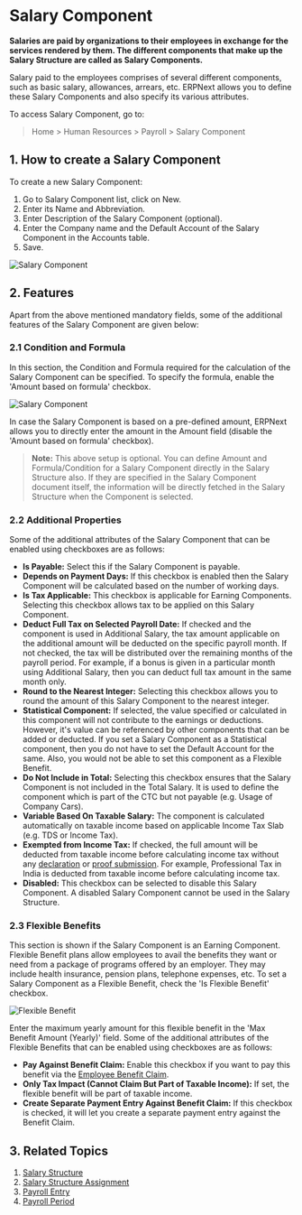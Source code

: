 <!-- add-breadcrumbs -->
# Salary Component

**Salaries are paid by organizations to their employees in exchange for the services rendered by them. The different components that make up the Salary Structure are called as Salary Components.**

Salary paid to the employees comprises of several different components, such as basic salary, allowances, arrears, etc. ERPNext allows you to define these Salary Components and also specify its various attributes.

To access Salary Component, go to:
> Home > Human Resources > Payroll > Salary Component

## 1. How to create a Salary Component

To create a new Salary Component:

1. Go to Salary Component list, click on New.
2. Enter its Name and Abbreviation.
3. Enter Description of the Salary Component (optional).
1. Enter the Company name and the Default Account of the Salary Component in the Accounts table.
3. Save.

 <img class="screenshot" alt="Salary Component" src="{{docs_base_url}}/v12/assets/img/human-resources/salary-component1.png">

## 2. Features

Apart from the above mentioned mandatory fields, some of the additional features of the Salary Component are given below:

### 2.1 Condition and Formula

In this section, the Condition and Formula required for the calculation of the Salary Component can be specified. To specify the formula, enable the 'Amount based on formula' checkbox.

<img class="screenshot" alt="Salary Component" src="{{docs_base_url}}/v12/assets/img/human-resources/salary-component2.png">

In case the Salary Component is based on a pre-defined amount, ERPNext allows you to directly enter the amount in the Amount field (disable the 'Amount based on formula' checkbox).

> **Note:** This above setup is optional. You can define Amount and Formula/Condition for a Salary Component directly in the Salary Structure also. If they are specified in the Salary Component document itself, the information will be directly fetched in the Salary Structure when the Component is selected.

### 2.2 Additional Properties

Some of the additional attributes of the Salary Component that can be enabled using checkboxes are as follows:

* **Is Payable:** Select this if the Salary Component is payable.
* **Depends on Payment Days:** If this checkbox is enabled then the Salary Component will be calculated based on the number of working days.
* **Is Tax Applicable:** This checkbox is applicable for Earning Components. Selecting this checkbox allows tax to be applied on this Salary Component.
* **Deduct Full Tax on Selected Payroll Date:** If checked and the component is used in Additional Salary, the tax amount applicable on the additional amount will be deducted on the specific payroll month. If not checked, the tax will be distributed over the remaining months of the payroll period. For example, if a bonus is given in a particular month using Additional Salary, then you can deduct full tax amount in the same month only.
* **Round to the Nearest Integer:** Selecting this checkbox allows you to round the amount of this Salary Component to the nearest integer.
* **Statistical Component:** If selected, the value specified or calculated in this component will not contribute to the earnings or deductions. However, it's value can be referenced by other components that can be added or deducted. If you set a Salary Component as a Statistical component, then you do not have to set the Default Account for the same. Also, you would not be able to set this component as a Flexible Benefit.
* **Do Not Include in Total:** Selecting this checkbox ensures that the Salary Component is not included in the Total Salary. It is used to define the component which is part of the CTC but not payable (e.g. Usage of Company Cars).
* **Variable Based On Taxable Salary:** The component is calculated automatically on taxable income based on applicable Income Tax Slab (e.g. TDS or Income Tax).
* **Exempted from Income Tax:** If checked, the full amount will be deducted from taxable income before calculating income tax without any [declaration](/docs/v12/user/manual/en/human-resources/employee-tax-exemption-declaration) or [proof submission](/docs/v12/user/manual/en/human-resources/employee-tax-exemption-proof-submission). For example, Professional Tax in India is deducted from taxable income before calculating income tax.
* **Disabled:** This checkbox can be selected to disable this Salary Component. A disabled Salary Component cannot be used in the Salary Structure.

### 2.3 Flexible Benefits

This section is shown if the Salary Component is an Earning Component. Flexible Benefit plans allow employees to avail the benefits they want or need from a package of programs offered by an employer. They may include health insurance, pension plans, telephone expenses, etc. To set a Salary Component as a Flexible Benefit, check the 'Is Flexible Benefit' checkbox.

<img class="screenshot" alt="Flexible Benefit" src="{{docs_base_url}}/v12/assets/img/human-resources/flexible-ben.png">

Enter the maximum yearly amount for this flexible benefit in the 'Max Benefit Amount (Yearly)' field. Some of the additional attributes of the Flexible Benefits that can be enabled using checkboxes are as follows:

* **Pay Against Benefit Claim:** Enable this checkbox if you want to pay this benefit via the [Employee Benefit Claim](/docs/v12/user/manual/en/human-resources/employee-benefit-claim).
* **Only Tax Impact (Cannot Claim But Part of Taxable Income):** If set, the flexible benefit will be part of taxable income.
* **Create Separate Payment Entry Against Benefit Claim:** If this checkbox is checked, it will let you create a separate payment entry against the Benefit Claim.

## 3. Related Topics

1. [Salary Structure](/docs/v12/user/manual/en/human-resources/salary-structure)
1. [Salary Structure Assignment](/docs/v12/user/manual/en/human-resources/salary-structure-assignment)
1. [Payroll Entry](/docs/v12/user/manual/en/human-resources/payroll-entry)
1. [Payroll Period](/docs/v12/user/manual/en/human-resources/payroll-period)
